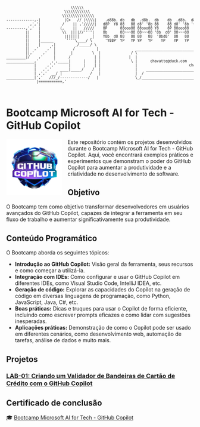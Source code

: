 <pre style="font-size: 0.6rem;">

                              \\\\\\
                           \\\\\\\\\\\\
                          \\\\\\\\\\\\\\\
-------------,-|           |C>   // )\\\\|    .o88b. db   db  .d8b.  db    db  .d8b.  d888888b d888888b d88888b
           ,','|          /    || ,'/////|   d8P  Y8 88   88 d8' '8b 88    88 d8' '8b '~~88~~' '~~88~~' 88'  
---------,','  |         (,    ||   /////    8P      88ooo88 88ooo88 Y8    8P 88ooo88    88       88    88ooooo 
         ||    |          \\  ||||//''''|    8b      88~~~88 88~~~88 '8b  d8' 88~~~88    88       88    88~~~~~ 
         ||    |           |||||||     _|    Y8b  d8 88   88 88   88  '8bd8'  88   88    88       88    88.   
         ||    |______      ''''\____/ \      'Y88P' YP   YP YP   YP    YP    YP   YP    YP       YP    Y88888P
         ||    |     ,|         _/_____/ \
         ||  ,'    ,' |        /          |                 ___________________________________________
         ||,'    ,'   |       |         \  |              / \                                           \ 
_________|/    ,'     |      /           | |             |  |                                            | 
_____________,'      ,',_____|      |    | |              \ |      chavatte@duck.com                     | 
             |     ,','      |      |    | |                |                        chavatte.42web.io   | 
             |   ,','    ____|_____/    /  |                |    ________________________________________|___
             | ,','  __/ |             /   |                |  /                                            /
_____________|','   ///_/-------------/   |                 \_/____________________________________________/ 
              |===========,'                                                                              
			  

</pre>

# **Bootcamp Microsoft AI for Tech - GitHub Copilot**

<img align="left" src="./assets/github-copilot.png" width="150" height="auto" style="margin-right:15px" />

Este repositório contém os projetos desenvolvidos durante o Bootcamp Microsoft AI for Tech - GitHub Copilot. Aqui, você encontrará exemplos práticos e experimentos que demonstram o poder do GitHub Copilot para aumentar a produtividade e a criatividade no desenvolvimento de software.

## Objetivo

O Bootcamp tem como objetivo transformar desenvolvedores em usuários avançados do GitHub Copilot, capazes de integrar a ferramenta em seu fluxo de trabalho e aumentar significativamente sua produtividade.

## Conteúdo Programático

O Bootcamp aborda os seguintes tópicos:

* **Introdução ao GitHub Copilot:** Visão geral da ferramenta, seus recursos e como começar a utilizá-la.
* **Integração com IDEs:** Como configurar e usar o GitHub Copilot em diferentes IDEs, como Visual Studio Code, IntelliJ IDEA, etc.
* **Geração de código:**  Explorar as capacidades do Copilot na geração de código em diversas linguagens de programação, como Python, JavaScript, Java, C#, etc.
* **Boas práticas:** Dicas e truques para usar o Copilot de forma eficiente, incluindo como escrever prompts eficazes e como lidar com sugestões inesperadas.
* **Aplicações práticas:** Demonstração de como o Copilot pode ser usado em diferentes cenários, como desenvolvimento web, automação de tarefas, análise de dados e muito mais.

## Projetos

### [LAB-01: Criando um Validador de Bandeiras de Cartão de Crédito com o GitHub Copilot](./projects/LAB-01/README.md)

## Certificado de conclusão

 🎓 [Bootcamp Microsoft AI for Tech - GitHub Copilot]()

